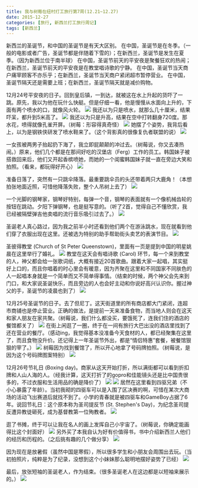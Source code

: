 ```yaml
---
title: 我与树莓在纽村打工旅行第7周(12.21~12.27)
date: 2015-12-27
categories: [旅行, 新西兰打工旅行周记]
tags: [新西兰]    
---
```






新西兰的圣诞节，和中国的圣诞节是有天大区别。
在中国，圣诞节是在冬季。（一般的电影或者广告，圣诞节都是伴随着下雪的）；在新西兰，圣诞节是发生在夏季。（因为新西兰位于南半球）
在中国，圣诞节前天的平安夜是聚餐狂欢的热闹；在新西兰，圣诞节前天的平安夜是在教堂唱诗歌的宁静。
在中国，圣诞节当天商户痛宰顾客不亦乐乎；在新西兰，圣诞节当天商户紧闭超市暂停营业。
在中国，圣诞节隔天还是需要上班；在新西兰，圣诞节隔天就是减价购物。

12月24号平安夜的日子。回到皇后镇，一到达，就被这在水上升起的货吓了一跳。原先，我以为他在玩什么快艇。但是仔细一看，他是慢慢从水面向上升的，下面有两个喷水的口，就像风火轮。
![](/event/2015_12_27_p1.jpg)
我还以为只是喷水，就那么几十厘米，结果吓呆，都升到5米高了。
![](/event/2015_12_27_p2.jpg)
我还以为只是升高，结果在空中打转翻身720度。那水花，喷得就像孔雀开屏。（树莓：形容得真奇怪）
![](/event/2015_12_27_p3.jpg)
她摆了个姿势，我背后看上，以为是钢铁侠研发了喷水鞋来了。（这个背影真的很像复仇者联盟的说）
![](/event/2015_12_27_p4.jpg)

一女孩被两男子抬起扔下海了，我立即屁颠颠的冲过去。（树莓说，你又去凑热闹。）原来，他们几个都是在那间好吃的汉堡店（Ferg）工作的员工。韩国妹子被搭救回来后，他们又开起香槟喷她，而她的一个闺蜜韩国妹子就一直在旁边大笑和拍照。（看来，都玩得好开心）
![](/event/2015_12_27_p5.jpg)

准备日落了，突然有一只跳伞降落。最重要跳伞员的头还带着两只大鹿角！（本想拍张地面近照，可惜他降落失败，整个人吊树上去了）
![](/event/2015_12_27_p6.jpg)

一个光脚的钢琴家，钢琴好特别，每弹一个音，钢琴的表面就有一个像机械齿轮的按钮在跳动。夕阳下弹钢琴，也是挺写意的。（听了2首，觉得自己不懂欣赏，我已经被隔壁弹吉他卖唱的流行音乐吸引过去了。）
![](/event/2015_12_27_p7.jpg)

圣诞老人真心路过，因为我之前半小时还看到他们两个在游泳跳水，现在就看到他们穿了衣服出现在这里。还被选为特别的助手帮助街头卖艺的表演节目。
![](/event/2015_12_27_p8.jpg)

圣彼得教堂 (Church of St Peter Queenstown)，里面有一页是提到中国的明星姚晨在这里举行了婚礼。
![](/event/2015_12_27_p13.jpg)
教堂在这天会有唱诗歌 (Carol) 环节，每一个来到教堂的人，神父都会给一张歌词纸，大概有接近20首歌曲。跟着大家一起唱，其实挺好上口的，而且你唱着的时心里会有暖意，因为齐聚在这里和不同国家不同肤色的人一起唱本身就是一个简单而又不简单得事情。（结束的时候，两个神父会先来到门口，和大家说圣诞快乐，而且旁边的人也会好主动和你说好高兴认识你。握过神父的手，圣诞节的凌晨也到了）
![](/event/2015_12_27_p9.jpg)

12月25号圣诞节的日子。去了但尼丁。这天街道里的所有商店都大门紧闭，连超市商铺也是停止营业。正确的做法，是提前一天来准备食物，而当地人则会在这天和家人朋友在家共聚。（树莓说，我们什么都没买，要饿死了，连我们住的酒店的餐馆都关了）
![](/event/2015_12_27_p20.jpg)
在街上闲逛了一圈，终于在一间有旅行大巴出没的酒店里找到了还在营业的餐厅。（感动ing，我觉得基本没准备今天食材的人，都已经聚集在这里了，而且食物没升价。还记得上一年圣诞节外出，都是“情侣特惠”套餐，被餐馆狠狠的宰了。）
![](/event/2015_12_27_p19.jpg)
树莓因为找到餐馆了，所以开心地拿了号码牌拍照。（树莓说，是因为这个号码牌图案特别）
![](/event/2015_12_27_p18.jpg)

12月26号节礼日 (Boxing day)。商家从这天开始打折，所以满街都可以看到折扣牌和人山人海的人。（经我计算，这天打折了的gopro和佳能镜头还是比中国贵很多的，不过衣服和生活用品的确是降价了）
![](/event/2015_12_27_p10.jpg)
![](/event/2015_12_27_p15.jpg)
居然在这里看到四驱兄弟（不小心暴露了年龄）。当初我砌的四驱车可以是入围了区决赛的啊，可惜在某次大商场的活动飞出赛道后就找不到了。小学的青春就是被四驱车和GameBoy占据了6年。说回节礼日：这个原本称为圣司提反节 (St. Stephen's Day)，为纪念圣司提反遭异教徒砸死，成为基督教第一位殉教者。
![](/event/2015_12_27_p11.jpg)

逛了书摊，终于可以让我在名人的画上发挥自己小宇宙了。（树莓说，你确定能画得比这个封面好）
![](/event/2015_12_27_p12.jpg)
另外买了本我自认为好有价值得书，书中介绍新西兰人他们的经历和历程的。（之后挑有趣的几个做分享）
![](/event/2015_12_27_p16.jpg)

因为现在是放暑假（虽然中国是寒假），所以很多学生和小朋友会周围出去玩。（当初拍照片，纯粹是为了纪录，没想到这个小妹妹那么聪明地摆好姿势了已经）
![](/event/2015_12_27_p17.jpg)

最后，放张短袖的圣诞老人，作为结束。（很多圣诞老人在这边都是以短袖来展示的。）
![](/event/2015_12_27_p21.jpg)